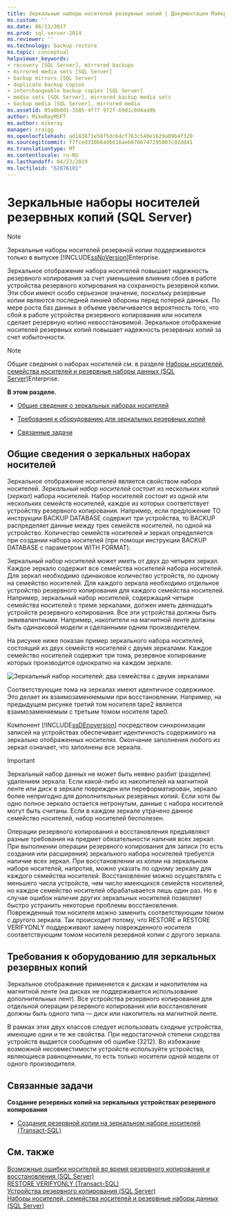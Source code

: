 ```yaml
---
title: Зеркальные наборы носителей резервных копий | Документация Майкрософт
ms.custom: ''
ms.date: 06/13/2017
ms.prod: sql-server-2014
ms.reviewer: ''
ms.technology: backup-restore
ms.topic: conceptual
helpviewer_keywords:
- recovery [SQL Server], mirrored backups
- mirrored media sets [SQL Server]
- backup mirrors [SQL Server]
- duplicate backup copies
- interchangeable backup copies [SQL Server]
- media sets [SQL Server], mirrored backup media sets
- backup media [SQL Server], mirrored media
ms.assetid: 05a0b8d1-3585-4f77-972f-69d1c0d4aa9b
author: MikeRayMSFT
ms.author: mikeray
manager: craigg
ms.openlocfilehash: ad183871e58f5dc64cf763c540e1629a09b4f320
ms.sourcegitcommit: f7fced330b64d6616aeb8766747295807c92dd41
ms.translationtype: MT
ms.contentlocale: ru-RU
ms.lasthandoff: 04/23/2019
ms.locfileid: "62876101"
---
```

# <a name="mirrored-backup-media-sets-sql-server"></a>Зеркальные наборы носителей резервных копий (SQL Server)
    
> [!NOTE]  
>  Зеркальные наборы носителей резервной копии поддерживаются только в выпуске [!INCLUDE[ssNoVersion](../../includes/ssnoversion-md.md)]Enterprise.  
  
 Зеркальное отображение набора носителей повышает надежность резервного копирования за счет уменьшения влияния сбоев в работе устройства резервного копирования на сохранность резервной копии. Эти сбои имеют особо серьезное значение, поскольку резервные копии являются последней линией обороны перед потерей данных. По мере роста баз данных в объеме увеличивается вероятность того, что сбой в работе устройства резервного копирования или носителя сделает резервную копию невосстановимой. Зеркальное отображение носителей резервных копий повышает надежность резервных копий за счет избыточности.  
  
> [!NOTE]  
>  Общие сведения о наборах носителей см. в разделе [Наборы носителей, семейства носителей и резервные наборы данных (SQL Server)](media-sets-media-families-and-backup-sets-sql-server.md)Enterprise.  
  
 **В этом разделе.**  
  
-   [Общие сведения о зеркальных наборах носителей](#OverviewofMirroredMediaSets)  
  
-   [Требования к оборудованию для зеркальных резервных копий](#HardwareReqs)  
  
-   [Связанные задачи](#RelatedTasks)  
  
##  <a name="OverviewofMirroredMediaSets"></a> Общие сведения о зеркальных наборах носителей  
 Зеркальное отображение носителей является свойством набора носителей. *Зеркальный набор носителей* состоит из нескольких копий (*зеркал*) набора носителей. Набор носителей состоит из одной или нескольких семейств носителей, каждое из которых соответствует устройству резервного копирования. Например, если предложение TO инструкции BACKUP DATABASE содержит три устройства, то BACKUP распределяет данные между трех семейств носителей, по одной на устройство. Количество семейств носителей и зеркал определяется при создании набора носителей (при помощи инструкции BACKUP DATABASE с параметром WITH FORMAT).  
  
 Зеркальный набор носителей может иметь от двух до четырех зеркал. Каждое зеркало содержит все семейства носителей набора носителей. Для зеркал необходимо одинаковое количество устройств, по одному на семейство носителей. Для каждого зеркала необходимо отдельное устройство резервного копирования для каждого семейства носителей. Например, зеркальный набор носителей, содержащий четыре семейства носителей с тремя зеркалами, должен иметь двенадцать устройств резервного копирования. Все эти устройства должны быть эквивалентными. Например, накопители на магнитной ленте должны быть одинаковой модели и сделанными одним производителем.  
  
 На рисунке ниже показан пример зеркального набора носителей, состоящий из двух семейств носителей с двумя зеркалами. Каждое семейство носителей содержит три тома, резервное копирование которых производится однократно на каждом зеркале.  
  
 ![Зеркальный набор носителей: два семейства с двумя зеркалами](../../database-engine/media/bnr-backup-media-mirror.gif "Зеркальный набор носителей: два семейства с двумя зеркалами")  
  
 Соответствующие тома на зеркалах имеют идентичное содержимое. Это делает их взаимозаменяемыми при восстановлении. Например, на предыдущем рисунке третий том носителя tape2 является взаимозаменяемым с третьим томом носителя tape0.  
  
 Компонент [!INCLUDE[ssDEnoversion](../../includes/ssdenoversion-md.md)] посредством синхронизации записей на устройствах обеспечивает идентичность содержимого на зеркально отображенных носителях. Окончание заполнения любого из зеркал означает, что заполнены все зеркала.  
  
> [!IMPORTANT]  
>  Зеркальный набор данных не может быть неявно разбит (разделен) удалением зеркала. Если какой-либо из накопителей на магнитной ленте или диск в зеркале поврежден или переформатирован, зеркало более непригодно для дополнительных резервных копий. Если хотя бы одно полное зеркало остается нетронутым, данные с набора носителей могут быть считаны. Если в каждом зеркале утрачено данное семейство носителей, набор носителей бесполезен.  
  
 Операции резервного копирования и восстановления предъявляют разные требования на предмет обязательности наличия всех зеркал. При выполнении операции резервного копирования для записи (то есть создания или расширения) зеркального набора носителей требуется наличие всех зеркал. При восстановлении из копии на зеркальном наборе носителей, напротив, можно указать по одному зеркалу для каждого семейства носителей. Восстановление можно осуществлять с меньшего числа устройств, чем число имеющихся семейств носителей, но каждое семейство носителей обрабатывается лишь один раз. Но в случае ошибок наличие других зеркальных носителей позволяет быстро устранить некоторые проблемы восстановления. Поврежденный том носителя можно заменить соответствующим томом с другого зеркала. Так происходит потому, что RESTORE и RESTORE VERIFYONLY поддерживают замену поврежденного носителя соответствующим томом носителя резервной копии с другого зеркала.  
  
##  <a name="HardwareReqs"></a> Требования к оборудованию для зеркальных резервных копий  
 Зеркальное отображение применяется к дискам и накопителям на магнитной ленте (на дисках не поддерживается использование дополнительных лент). Все устройства резервного копирования для отдельной операции резервного копирования или восстановления должны быть одного типа — диск или накопитель на магнитной ленте.  
  
 В рамках этих двух классов следует использовать сходные устройства, имеющие одни и те же свойства. При недостаточной степени сходства устройств выдается сообщение об ошибке (3212). Во избежание возможной несовместимости устройств используйте устройства, являющиеся равноценными, то есть только носители одной модели от одного производителя.  
  
##  <a name="RelatedTasks"></a> Связанные задачи  
 **Создание резервных копий на зеркальных устройствах резервного копирования**  
  
-   [Создание резервной копии на зеркальном наборе носителей (Transact-SQL)](back-up-to-a-mirrored-media-set-transact-sql.md)  
  
## <a name="see-also"></a>См. также  
 [Возможные ошибки носителей во время резервного копирования и восстановления (SQL Server)](possible-media-errors-during-backup-and-restore-sql-server.md)   
 [RESTORE VERIFYONLY (Transact-SQL)](/sql/t-sql/statements/restore-statements-verifyonly-transact-sql)   
 [Устройства резервного копирования (SQL Server)](backup-devices-sql-server.md)   
 [Наборы носителей, семейства носителей и резервные наборы данных (SQL Server)](media-sets-media-families-and-backup-sets-sql-server.md)  
  
  
